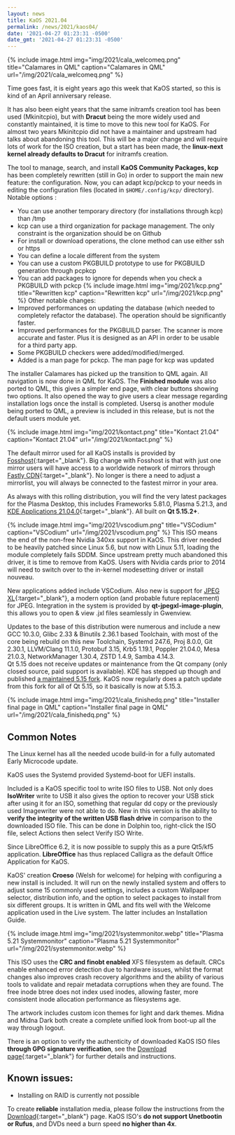 ```yaml
---
layout: news
title: KaOS 2021.04
permalink: /news/2021/kaos04/
date: '2021-04-27 01:23:31 -0500'
date_gmt: '2021-04-27 01:23:31 -0500'
---
```


{% include image.html
            img="img/2021/cala_welcomeq.png"
            title="Calamares in QML"
            caption="Calamares in QML"
            url="/img/2021/cala_welcomeq.png" %}
            
Time goes fast, it is eight years ago this week that KaOS started, so this is kind of an April anniversary release.

It has also been eight years that the same initramfs creation tool has been used (Mkinitcpio), but with **Dracut** being the more widely used and constantly maintained, it is time to move to this new tool for KaOS. For almost two years Mkinitcpio did not have a maintainer and upstream had talks about abandoning this tool. This will be a major change and will require lots of work for the ISO creation, but a start has been made, the **linux-next kernel already defaults to Dracut** for initramfs creation.

The tool to manage, search, and install **KaOS Community Packages, kcp** has been completely rewritten (still in Go) in order to support the main new feature: the configuration. 
Now, you can adapt kcp/pckcp to your needs in editing the configuration files (located in `$HOME/.config/kcp/` directory). Notable options : 
* You can use another temporary directory (for installations through kcp) than /tmp 
* kcp can use a third organization for package management. The only constraint is the organization should be on Github 
* For install or download operations, the clone method can use either ssh or https 
* You can define a locale different from the system 
* You can use a custom PKGBUILD prototype to use for PKGBUILD generation through pcpkcp 
* You can add packages to ignore for depends when you check a PKGBUILD with pckcp 
{% include image.html
            img="img/2021/kcp.png"
            title="Rewritten kcp"
            caption="Rewritten kcp"
            url="/img/2021/kcp.png" %}
Other notable changes: 
* Improved performances on updating the database (which needed to completely refactor the database). The operation should be significantly faster. 
* Improved performances for the PKGBUILD parser. The scanner is more accurate and faster. Plus it is designed as an API in order to be usable for a third party app. 
* Some PKGBUILD checkers were added/modified/merged. 
* Added is a man page for pckcp. The man page for kcp was updated 

The installer Calamares has picked up the transition to QML again. All navigation is now done in QML for KaOS. The **Finished module** was also ported to QML, this gives a simpler end page, with clear buttons showing two options. It also opened the way to give users a clear message regarding installation logs once the install is completed. Usersq is another module being ported to QML, a preview is included in this release, but is not the default users module yet. 

{% include image.html
            img="img/2021/kontact.png"
            title="Kontact 21.04"
            caption="Kontact 21.04"
            url="/img/2021/kontact.png" %}

The default mirror used for all KaOS installs is provided by [Fosshost](https://fosshost.org/){:target="_blank"}. Big change with Fosshost is that with just one mirror users will have access to a worldwide network of mirrors through [Fastly CDN](https://fosshost.org/news/fosshost-mirror-service-changes){:target="_blank"}. No longer is there a need to adjust a mirrorlist, you will always be connected to the fastest mirror in your area.

As always with this rolling distribution, you will find the very latest packages for the Plasma Desktop, this includes Frameworks 5.81.0, Plasma 5.21.3, and [KDE Applications 21.04.0](https://kde.org/announcements/gear/21.04/){:target="_blank"}.  All built on **Qt 5.15.2+**.

{% include image.html
            img="img/2021/vscodium.png"
            title="VSCodium"
            caption="VSCodium"
            url="/img/2021/vscodium.png" %}
This ISO means the end of the non-free Nvidia 340xx support in KaOS. This driver needed to be heavily patched since Linux 5.6, but now with Linux 5.11, loading the module completely fails SDDM. Since upstream pretty much abandoned this driver, it is time to remove from KaOS. Users with Nvidia cards prior to 2014 will need to switch over to the in-kernel modesetting driver or install nouveau. 

New applications added include VSCodium. Also new is support for [JPEG XL](https://jpeg.org/jpegxl/){:target="_blank"}, a modern option (and probable future replacement) for JPEG. Integration in the system is provided by **qt-jpegxl-image-plugin**, this allows you to open & view .jxl files seamlessly in Gwenview.

Updates to the base of this distribution were numerous and include a new GCC 10.3.0, Glibc 2.33 & Binutils 2.36.1 based Toolchain, with most of the core being rebuild on this new Toolchain, Systemd 247.6, Proj 8.0.0, Git 2.30.1, LLVM/Clang 11.1.0, Protobuf 3.15, Krb5 1.19.1, Poppler 21.04.0, Mesa 21.0.3, NetworkManager 1.30.4, ZSTD 1.4.9, Samba 4.14.3.  
Qt 5.15 does not receive updates or maintenance from the Qt company (only closed source, paid support is available). KDE has stepped up though and published [a maintained 5.15 fork](https://dot.kde.org/2021/04/06/announcing-kdes-qt-5-patch-collection). KaOS now regularly does a patch update from this fork for all of Qt 5.15, so it basically is now at 5.15.3.

{% include image.html
            img="img/2021/cala_finishedq.png"
            title="Installer final page in QML"
            caption="Installer final page in QML"
            url="/img/2021/cala_finishedq.png" %}

## Common Notes
The Linux kernel has all the needed ucode build-in for a fully automated Early Microcode update. 

KaOS uses the Systemd provided Systemd-boot for UEFI installs.

Included is a KaOS specific tool to write ISO files to USB. Not only does **IsoWriter** write to USB it also gives the option to recover your USB stick after using it for an ISO, something that regular dd copy or the previously used Imagewriter were not able to do.  New in this version is the ability to **verify the integrity of the written USB flash drive** in comparison to the downloaded ISO file.  This can be done in Dolphin too, right-click the ISO file, select Actions then select Verify ISO Write.

Since LibreOffice 6.2, it is now possible to supply this as a pure Qt5/kf5 application. **LibreOffice** has thus replaced Calligra as the default Office Application for KaOS.

KaOS' creation **Croeso** (Welsh for welcome) for helping with configuring a new install is included. It will run on the newly installed system and offers to adjust some 15 commonly used settings, includes a custom Wallpaper selector, distribution info, and the option to select packages to install from six different groups.  It is written in QML and fits well with the Welcome application used in the Live system.  The latter includes an Installation Guide.

{% include image.html
            img="img/2021/systemmonitor.webp"
            title="Plasma 5.21 Systemmonitor"
            caption="Plasma 5.21 Systemmonitor"
            url="/img/2021/systemmonitor.webp" %}

This ISO uses the **CRC and finobt enabled** XFS filesystem as default. CRCs enable enhanced error detection due to hardware issues, whilst the format changes also improves crash recovery algorithms and the ability of various tools to validate and repair metadata corruptions when they are found. The free inode btree does not index used inodes, allowing faster, more consistent inode allocation performance as filesystems age.

The artwork includes custom icon themes for light and dark themes. Midna and Midna Dark both create a complete unified look from boot-up all the way through logout.

There is an option to verify the authenticity of downloaded KaOS ISO files **through GPG signature verification**, see the [Download page](https://kaosx.us/pages/download/#authenticity-check){:target="_blank"} for further details and instructions.

## Known issues:
* Installing on RAID is currently not possible

To create **reliable** installation media, please follow the instructions from the [Download](http://kaosx.us/download/){:target="_blank"} page. KaOS ISO's **do not support Unetbootin or Rufus**, and DVDs need a burn speed **no higher than 4x**.
